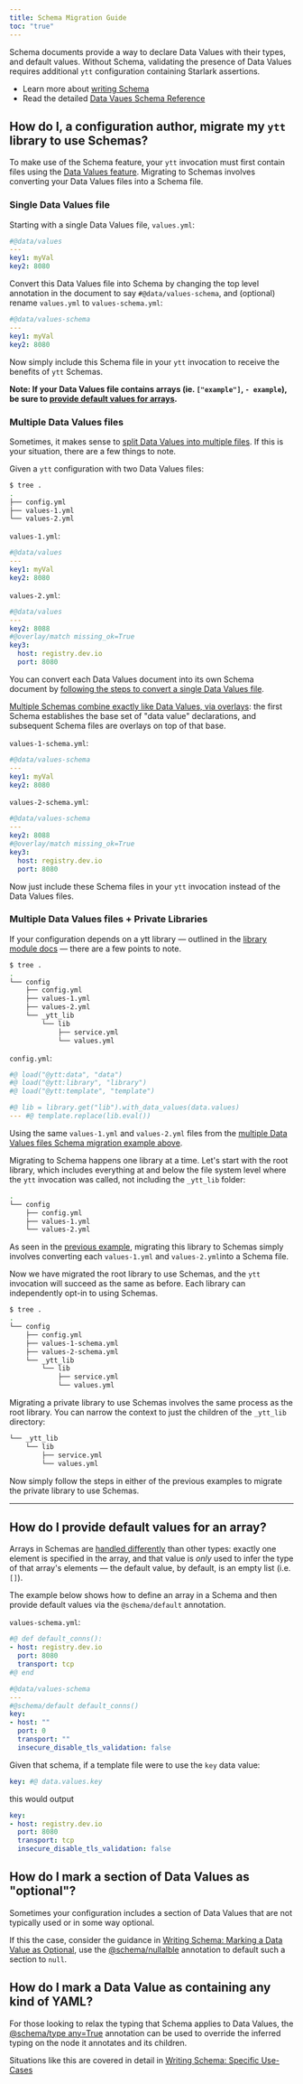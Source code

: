 ```yaml
---
title: Schema Migration Guide
toc: "true"
---
```


Schema documents provide a way to declare Data Values with their types, and default values. Without Schema, validating the presence of Data Values requires additional `ytt` configuration containing Starlark assertions.

- Learn more about [writing Schema](how-to-write-schema.md)
- Read the detailed [Data Vaues Schema Reference](lang-ref-ytt-schema.md)

## How do I, a configuration author, migrate my `ytt` library to use Schemas?

To make use of the Schema feature, your `ytt` invocation must first contain files using the [Data Values feature](ytt-data-values.md). Migrating to Schemas involves converting your Data Values files into a Schema file.

### Single Data Values file

Starting with a single Data Values file, `values.yml`:
```yaml
#@data/values
---
key1: myVal
key2: 8080
```

Convert this Data Values file into Schema by changing the top level annotation in the document to say `#@data/values-schema`, and (optional) rename `values.yml` to `values-schema.yml`:
```yaml
#@data/values-schema
---
key1: myVal
key2: 8080
```
Now simply include this Schema file in your `ytt` invocation to receive the benefits of `ytt` Schemas.


**Note: If your Data Values file contains arrays (ie. `["example"]`, `- example`), be sure to [provide default values for arrays](#how-do-i-provide-default-values-for-an-array).**

### Multiple Data Values files
Sometimes, it makes sense to [split Data Values into multiple files](ytt-data-values.md#splitting-data-values-overlays-into-multiple-files).
If this is your situation, there are a few things to note.

Given a `ytt` configuration with two Data Values files:
```bash
$ tree .
.
├── config.yml
├── values-1.yml
└── values-2.yml
```

`values-1.yml`:
```yaml
#@data/values
---
key1: myVal
key2: 8080
```

`values-2.yml`:
```yaml
#@data/values
---
key2: 8088
#@overlay/match missing_ok=True
key3:
  host: registry.dev.io
  port: 8080
```
You can convert each Data Values document into its own Schema document by [following the steps to convert a single Data Values file](#single-data-values-file).

[Multiple Schemas combine exactly like Data Values, via overlays](lang-ref-ytt-schema.md#multiple-schema-documents): 
the first Schema establishes the base set of "data value" declarations, and subsequent Schema files are overlays on top of that base.

`values-1-schema.yml`:
```yaml
#@data/values-schema
---
key1: myVal
key2: 8080
```

`values-2-schema.yml`:
```yaml
#@data/values-schema
---
key2: 8088
#@overlay/match missing_ok=True
key3:
  host: registry.dev.io
  port: 8080
```

Now just include these Schema files in your `ytt` invocation instead of the Data Values files.

### Multiple Data Values files + Private Libraries
If your configuration depends on a ytt library — outlined in the [library module docs](lang-ref-ytt-library.md) — there are a few points to note.

```bash
$ tree .
.
└── config
    ├── config.yml 
    ├── values-1.yml
    ├── values-2.yml
    └── _ytt_lib
        └── lib
            ├── service.yml
            └── values.yml
```
`config.yml`:
```yaml
#@ load("@ytt:data", "data")
#@ load("@ytt:library", "library")
#@ load("@ytt:template", "template")

#@ lib = library.get("lib").with_data_values(data.values)
--- #@ template.replace(lib.eval())
```
Using the same `values-1.yml` and `values-2.yml` files from the [multiple Data Values files Schema migration example above](#multiple-data-values-files).

Migrating to Schema happens one library at a time. Let's start with the root library, which includes everything at and below the file system level where the `ytt` invocation was called, not including the `_ytt_lib` folder:
```bash
.
└── config
    ├── config.yml
    ├── values-1.yml
    └── values-2.yml
```
As seen in the [previous example](#multiple-data-values-files), migrating this library to Schemas simply involves converting each `values-1.yml` and `values-2.yml`into a Schema file.

Now we have migrated the root library to use Schemas, and the `ytt` invocation will succeed as the same as before. Each library can independently opt-in to using Schemas. 
```bash
$ tree .
.
└── config
    ├── config.yml 
    ├── values-1-schema.yml
    ├── values-2-schema.yml
    └── _ytt_lib
        └── lib
            ├── service.yml
            └── values.yml
```
Migrating a private library to use Schemas involves the same process as the root library. You can narrow the context to just the children of the `_ytt_lib` directory:
```bash
└── _ytt_lib
    └── lib
        ├── service.yml
        └── values.yml
```
Now simply follow the steps in either of the previous examples to migrate the private library to use Schemas.

---

## How do I provide default values for an array?
Arrays in Schemas are [handled differently](lang-ref-ytt-schema.md#defaults-for-arrays) than other types:
exactly one element is specified in the array, and that value is _only_ used to infer the type of that array's elements —
the default value, by default, is an empty list (i.e. `[]`).

The example below shows how to define an array in a Schema and then provide default values via the `@schema/default` annotation.

`values-schema.yml`:
```yaml
#@ def default_conns():
- host: registry.dev.io
  port: 8080
  transport: tcp
#@ end

#@data/values-schema
---
#@schema/default default_conns()
key: 
- host: ""
  port: 0
  transport: ""
  insecure_disable_tls_validation: false
```

Given that schema, if a template file were to use the `key` data value:

```yaml
key: #@ data.values.key
```

this would output

```yaml
key:
- host: registry.dev.io
  port: 8080
  transport: tcp
  insecure_disable_tls_validation: false
```


## How do I mark a section of Data Values as "optional"?
Sometimes your configuration includes a section of Data Values that are not typically used or in some way optional.

If this the case, consider the guidance in [Writing Schema: Marking a Data Value as Optional](how-to-write-schema.md#marking-a-data-value-as-optional), use the 
[@schema/nullalble](lang-ref-ytt-schema.md#schemanullable) annotation to default such a section to `null`.

## How do I mark a Data Value as containing any kind of YAML?
For those looking to relax the typing that Schema applies to Data Values, the [@schema/type any=True](lang-ref-ytt-schema.md#schematype) annotation 
can be used to override the inferred typing on the node it annotates and its children.

Situations like this are covered in detail in [Writing Schema: Specific Use-Cases](how-to-write-schema.md#specific-use-cases)
